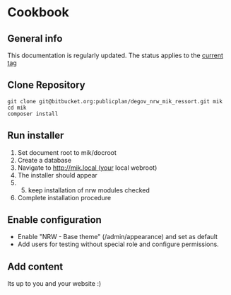 # Cookbook


## General info
This documentation is regularly updated. The status applies to the [current tag](https://bitbucket.org/publicplan/degov_nrw_mik_ressort/commits/tag/1.4.0)
 
## Clone Repository

```
git clone git@bitbucket.org:publicplan/degov_nrw_mik_ressort.git mik
cd mik
composer install
```

## Run installer

1. Set document root to mik/docroot
2. Create a database
3. Navigate to http://mik.local (your local webroot)
4. The installer should appear 
5. 5. keep installation of nrw modules checked
6. Complete installation procedure

## Enable configuration
* Enable "NRW - Base theme" (/admin/appearance) and set as default
* Add users for testing without special role and configure permissions.

## Add content
Its up to you and your website :)